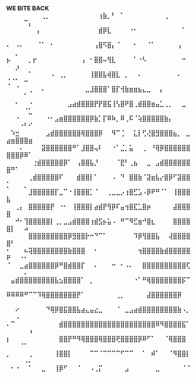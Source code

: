 ### WE BITE BACK                          ⠀⠀⠀⠀⠀⠀⠀⠀⢀⡀⠀⠀⠀⠀⠀⠀⠀⠀⠀⠀⠀⢰⣷⡀⠃⠀⠁⠀⠀⠀⠀⠀⠀⠀⠀⠀⢀⠀⠀⠀⠀⠀⠀⠀⠀⠀⠉⡄             ⠀⠀⠀⠀⠀⠀⠀⡄⠀⠀⠀⠀⠀⠀⠀⠀⠀⠀⠀⠀⠀⣾⡿⣇⠀⠀⠀⠀⠐⠂⠀⠀⠀⠀⠀⠀⠀⠀⠀⠀⠁⠀⠀⠀⠀⠀⠀⠀             ⠄⠀⠠⠄⠀⠀⠀⠈⠁⠀⠂⠀⠀⠀⠀⠀⠀⠀⠀⠀⢠⣿⠫⣿⡄⠈⠀⠀⠀⠂⠀⠀⠈⠁⠀⠀⠀⠀⠀⢠⠀⠀⠀⠀⡀⠀⠀⠀             ⡦⠀⠀⠀⠀⡀⡖⠀⠀⠀⠀⠀⠀⠀⠀⠀⠀⢠⠀⠂⣿⣿⠤⢻⣇⠀⠀⠀⠀⠁⠐⠣⠀⠀⠀⠀⠀⠀⠀⠀⠒⠀⠀⠀⡰⠀⠀⠀             ⠀⠀⠀⠀⠀⠁⠀⠀⠀⠀⠠⠀⢀⡀⠀⠀⠀⠀⠀⢸⣿⣿⣧⢾⣿⣇⠀⡀⠀⠀⠄⠀⠀⠀⠀⠀⠀⠀⠀⠄⠀⠀⢈⠈⠁⠀⠒⠀             ⠀⠀⠈⠀⠀⢀⠀⠀⠄⠀⠀⠀⠀⠀⠀⠀⠀⠀⣀⣸⣿⣿⣿⠁⣿⡏⢺⣷⣶⣶⣦⣄⣀⠀⠀⡄⠀⠀⠀⠀⠀⠀⠀⠀⠀⠀⠁⠀             ⠀⠀⠂⠀⠀⠐⠀⠀⠀⠀⠀⠀⠀⠀⣠⣴⣾⣿⣿⣿⡟⡟⣿⣯⢸⢣⣿⠟⣿⢀⣾⣿⣿⣶⣤⣁⢀⡀⠀⠀⣀⠀⠀⠀⠀⠀⠈⣁             ⠀⠀⠐⠀⠀⠀⠀⠀⠀⠐⠂⣠⣶⣿⣿⣿⣿⣿⣿⡿⣷⡁⡏⠿⠷⡀⠿⢀⠯⠈⢵⣿⣿⣿⣿⣿⣷⡄⠀⠀⠀⠀⠀⠀⠀⠐⠃⠊             ⠀⠱⣒⠀⠀⠀⠀⠀⠀⣠⣾⣿⣿⣿⣿⣿⣿⢿⣿⣿⣿⡿⠀⠀⠻⠉⢈⠀⠀⣅⡇⢋⢜⣿⣻⣿⣿⣿⣦⡀⠀⣀⣴⣶⣿⣿⣿⣶             ⠀⠀⠀⠄⠀⠀⠀⠀⣽⣿⣿⣿⣿⣿⣿⠛⠁⣸⣿⣿⢤⠇⠀⠀⠐⠁⣈⡀⣥⠀⠀⢀⠀⠘⢿⡿⣿⣿⣿⣿⣿⣿⣿⣿⣿⡿⠿⠁             ⠀⠀⠀⠀⠀⠀⢐⣾⣿⣿⣿⣿⣿⡿⠁⠀⢠⣿⣿⣧⡘⠀⠀⠀⠀⠈⣟⠃⢀⣦⠀⠀⣀⠀⣠⣾⣿⣿⣿⣿⣿⣿⣿⠛⠁⠀⠀⠀             ⠀⠀⠀⠀⠀⢀⣾⣿⣿⣿⣿⣿⠏⠀⠀⠀⣾⣿⣿⡇⠁⠀⠀⠀⠠⠀⠙⠀⣿⣿⣷⠈⣽⣶⣧⡔⣿⡿⠋⣽⣿⣿⡁⠀⠀⠀⡀⠀             ⠀⠀⠀⠀⠀⣸⣿⣿⣿⣿⣿⡏⣀⠉⠐⢸⣿⣿⣿⡁⠈⠀⠀⢀⣀⣀⡠⢰⣿⣋⣡⠠⡿⠟⠛⠈⠁⠀⢸⣿⣿⣿⣧⠀⠀⠀⠀⠀             ⠀⠀⢀⡄⠀⣿⣿⣿⣿⣿⡟⠀⠐⠂⠀⢸⣿⣿⣿⡇⣴⣾⡟⢻⡿⠏⣤⢲⣿⣏⣁⣿⡶⠀⠀⠀⠀⠀⣼⣿⣿⣿⣿⠀⠀⠀⠀⠀             ⠀⠀⠚⠂⢹⣿⣿⣿⣿⣿⡇⢀⡀⣀⣠⣾⣿⣿⣿⢰⣾⣫⡦⣥⠠⠀⠛⠉⠻⣋⣶⠚⣿⣆⠀⠀⠀⠀⣿⣿⣿⣿⣿⡇⠀⠀⠴⠀             ⠀⠀⠀⠀⠀⣿⣿⣿⣿⣿⣿⣿⣿⣿⡿⣻⣿⣿⡗⠒⠙⠉⠁⠀⠀⠀⠀⠀⠀⠹⡿⢻⣿⣿⣧⠀⠀⢼⣿⣿⣿⣿⣿⠃⠀⠀⠀⠀             ⠂⠀⠀⠀⠦⢽⣿⣿⣿⣿⣿⣿⣿⣿⣷⣿⣿⣿⠀⠀⠂⠀⠀⠀⠀⠀⠀⠀⠀⠀⢲⣿⣿⣿⣿⣷⣾⣿⣿⣿⣿⣿⠟⠀⠀⠐⠂⠀             ⠈⠀⠀⣀⣴⣿⣿⣿⣿⣿⣿⡿⠛⣿⣾⣿⣿⡏⠀⠀⠄⠀⠀⠀⠒⠀⠂⠠⠄⠀⠀⣿⣿⣿⣿⣿⣿⣿⣿⣿⣿⢏⠀⠀⠀⠀⠄⠀             ⠀⣤⣾⣿⣿⣿⣿⣿⣿⣿⣿⣧⣢⣿⣿⣿⣿⠁⠀⡀⠀⠀⠀⠀⠀⠀⠀⠀⠀⠐⠁⠛⢿⣿⣿⣿⣿⣿⣿⣿⡯⠉⠀⠀⠀⠀⠀⠀             ⠿⠿⠿⠿⠛⠉⠉⠹⢿⣿⣿⣿⣿⣿⣿⣿⡟⠁⠀⠀⠀⠀⠀⠀⠀⢀⡀⠀⠀⠀⠀⠀⣼⣿⣿⣿⣿⣿⣿⡿⠀⠀⠀⠀⠀⠀⠀⠀             ⠀⠀⠔⠀⠀⠀⠀⠀⠀⠙⢿⡿⣿⣯⣿⣿⣧⣴⣄⣤⣔⣀⠀⠀⠀⠈⠀⣀⣠⣴⣾⣿⣿⣿⣿⣿⣿⣿⣿⣷⠠⡀⠀⠀⠠⠀⠀⠀             ⠄⠉⠀⠀⠀⠀⠀⠀⠀⠀⠀⠀⣾⣿⣿⣿⣿⣿⣿⣿⣿⣿⣿⣿⣿⣿⣿⣿⣿⣿⣿⣿⣿⣿⠿⠻⣿⣿⣿⣿⣯⠁⠀⠀⠀⠀⠀⠰             ⡆⠀⠀⠀⠀⠀⠀⠀⠀⠀⠀⠀⣿⣿⡟⠛⠻⢿⣿⣿⣿⢿⣿⣿⣿⢟⣿⣿⣿⣿⡿⠿⠋⠁⠀⠀⠈⢿⣿⣿⣿⠀⠀⠀⠀⠈⠁⠀             ⡀⠀⠀⠀⠀⢀⠀⠀⠀⠀⠀⢸⣿⣿⡇⠀⠀⠀⠀⠉⠉⠈⠉⠉⠉⠉⠋⠉⠉⠀⠀⠁⠀⠾⠁⠀⠀⠈⠻⣿⣿⡇⠀⠀⠀⠀⠠⠄             ⠀⠂⠐⠀⠀⠁⠀⠀⣀⠀⠀⢸⡿⠋⠀⠀⠈⠀⠀⠠⢀⡍⠀⠀⠀⠀⠀⣠⠀⠀⠀⠀⠀⠀⣀⠀⠀⠀⠀⠀⠈⠈⠀⠀⠀
